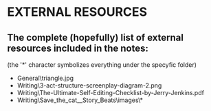 # EXTERNAL RESOURCES

## The complete (hopefully) list of external resources included in the notes:

(the '*' character symbolizes everything under the specyfic folder)

* General\triangle.jpg
* Writing\3-act-structure-screenplay-diagram-2.png
* Writing\The-Ultimate-Self-Editing-Checklist-by-Jerry-Jenkins.pdf
* Writing\Save_the_cat__Story_Beats\images\\*
